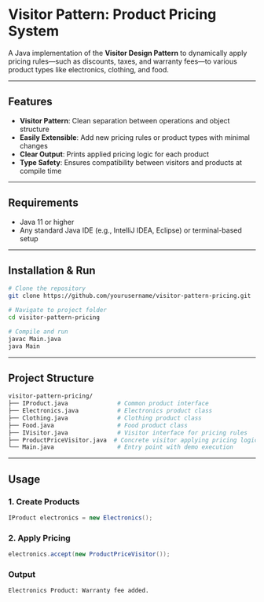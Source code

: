 # Visitor Pattern: Product Pricing System

A Java implementation of the **Visitor Design Pattern** to dynamically apply pricing rules—such as discounts, taxes, and warranty fees—to various product types like electronics, clothing, and food.

---

##  Features
 
*  **Visitor Pattern**: Clean separation between operations and object structure
*  **Easily Extensible**: Add new pricing rules or product types with minimal changes
*  **Clear Output**: Prints applied pricing logic for each product
*  **Type Safety**: Ensures compatibility between visitors and products at compile time

---

##  Requirements

* Java 11 or higher
* Any standard Java IDE (e.g., IntelliJ IDEA, Eclipse) or terminal-based setup

---

##  Installation & Run

```bash
# Clone the repository
git clone https://github.com/yourusername/visitor-pattern-pricing.git

# Navigate to project folder
cd visitor-pattern-pricing

# Compile and run
javac Main.java
java Main
```

---

##  Project Structure

```bash
visitor-pattern-pricing/
├── IProduct.java              # Common product interface
├── Electronics.java           # Electronics product class
├── Clothing.java              # Clothing product class
├── Food.java                  # Food product class
├── IVisitor.java              # Visitor interface for pricing rules
├── ProductPriceVisitor.java  # Concrete visitor applying pricing logic
└── Main.java                  # Entry point with demo execution
```

---

##  Usage

### 1. Create Products

```java
IProduct electronics = new Electronics();
```

### 2. Apply Pricing

```java
electronics.accept(new ProductPriceVisitor());
```

###  Output

```text
Electronics Product: Warranty fee added.
```
